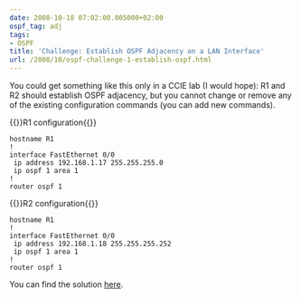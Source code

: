 ```yaml
---
date: 2008-10-18 07:02:00.005000+02:00
ospf_tag: adj
tags:
- OSPF
title: 'Challenge: Establish OSPF Adjacency on a LAN Interface'
url: /2008/10/ospf-challenge-1-establish-ospf.html
---
```

You could get something like this only in a CCIE lab (I would hope): R1 and R2 should establish OSPF adjacency, but you cannot change or remove any of the existing configuration commands (you can add new commands).
<!--more-->
{{<cc>}}R1 configuration{{</cc>}}
```
hostname R1
!
interface FastEthernet 0/0
 ip address 192.168.1.17 255.255.255.0
 ip ospf 1 area 1
!
router ospf 1
```

{{<cc>}}R2 configuration{{</cc>}}
```
hostname R1
!
interface FastEthernet 0/0
 ip address 192.168.1.18 255.255.255.252
 ip ospf 1 area 1
!
router ospf 1
```

You can find the solution [here](https://blog.ipspace.net/2008/10/ospf-challenge-1-final-results.html).
